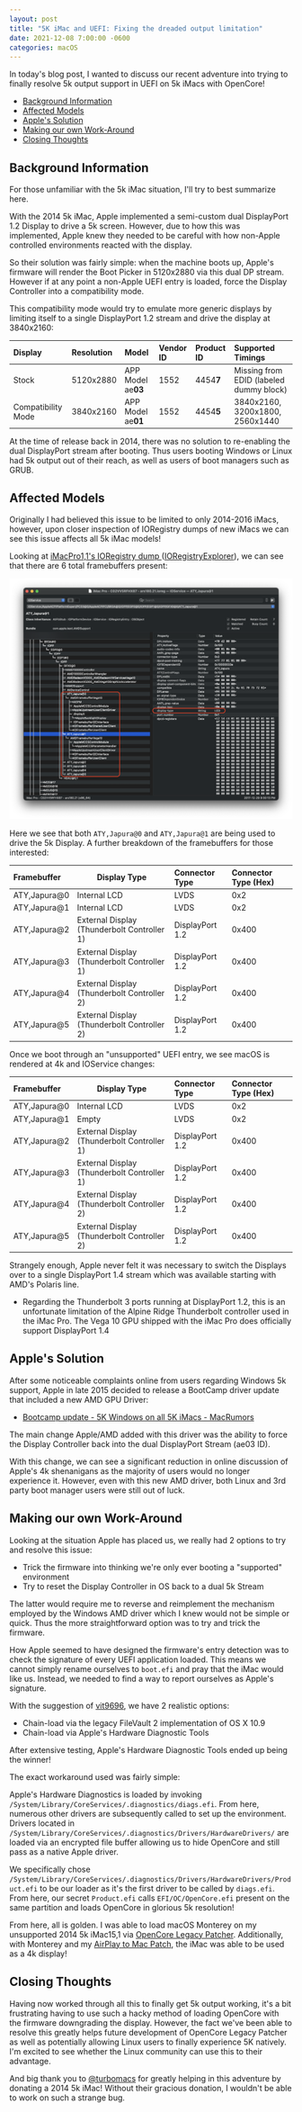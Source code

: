 ```yaml
---
layout: post
title: "5K iMac and UEFI: Fixing the dreaded output limitation"
date: 2021-12-08 7:00:00 -0600
categories: macOS
---
```


In today's blog post, I wanted to discuss our recent adventure into trying to finally resolve 5k output support in UEFI on 5k iMacs with OpenCore!

* [Background Information](#background-information)
* [Affected Models](#affected-models)
* [Apple's Solution](#apple-s-solution)
* [Making our own Work-Around](#making-our-own-work-around)
* [Closing Thoughts](#closing-thoughts)

## Background Information

For those unfamiliar with the 5k iMac situation, I'll try to best summarize here.

With the 2014 5k iMac, Apple implemented a semi-custom dual DisplayPort 1.2 Display to drive a 5k screen. However, due to how this was implemented, Apple knew they needed to be careful with how non-Apple controlled environments reacted with the display.

So their solution was fairly simple: when the machine boots up, Apple's firmware will render the Boot Picker in 5120x2880 via this dual DP stream. However if at any point a non-Apple UEFI entry is loaded, force the Display Controller into a compatibility mode.

This compatibility mode would try to emulate more generic displays by limiting itself to a single DisplayPort 1.2 stream and drive the display at 3840x2160:

| Display            | Resolution | Model              | Vendor ID | Product ID | Supported Timings                       |
| :----------------- | :--------- | :----------------- | :-------- | :--------- | :-------------------------------------- |
| Stock              | 5120x2880  | APP Model ae**03** | 1552      | 4454**7**  | Missing from EDID (labeled dummy block) |
| Compatibility Mode | 3840x2160  | APP Model ae**01** | 1552      | 4454**5**  | 3840x2160, 3200x1800, 2560x1440         |

At the time of release back in 2014, there was no solution to re-enabling the dual DisplayPort stream after booting. Thus users booting Windows or Linux had 5k output out of their reach, as well as users of boot managers such as GRUB.

## Affected Models

Originally I had believed this issue to be limited to only 2014-2016 iMacs, however, upon closer inspection of IORegistry dumps of new iMacs we can see this issue affects all 5k iMac models!

Looking at [iMacPro1,1's IORegistry dump ](https://github.com/khronokernel/DarwinDumped/blob/master/iMacPro/iMacPro1%2C1/IOReg/iMac%20Pro%20-%20C02VV5RFHX87%20-%20ars180.21.ioreg)([IORegistryExplorer](https://github.com/khronokernel/IORegistryClone/blob/master/ioreg-302.zip)), we can see that there are 6 total framebuffers present:

![](../images/posts/2021-12-08-5K-UEFI/iMacPro-IOService.png)

Here we see that both `ATY,Japura@0` and `ATY,Japura@1` are being used to drive the 5k Display. A further breakdown of the framebuffers for those interested:

| Framebuffer  | Display Type                                | Connector Type  | Connector Type (Hex) |
| :----------- | ------------------------------------------- | :-------------- | :------------------- |
| ATY,Japura@0 | Internal LCD                                | LVDS            | 0x2                  | 
| ATY,Japura@1 | Internal LCD                                | LVDS            | 0x2                  | 
| ATY,Japura@2 | External Display (Thunderbolt Controller 1) | DisplayPort 1.2 | 0x400                |
| ATY,Japura@3 | External Display (Thunderbolt Controller 1) | DisplayPort 1.2 | 0x400                |
| ATY,Japura@4 | External Display (Thunderbolt Controller 2) | DisplayPort 1.2 | 0x400                |
| ATY,Japura@5 | External Display (Thunderbolt Controller 2) | DisplayPort 1.2 | 0x400                |


Once we boot through an "unsupported" UEFI entry, we see macOS is rendered at 4k and IOService changes:

| Framebuffer  | Display Type                                | Connector Type  | Connector Type (Hex) |
| :----------- | ------------------------------------------- | :-------------- | :------------------- |
| ATY,Japura@0 | Internal LCD                                | LVDS            | 0x2                  | 
| ATY,Japura@1 | Empty                                       | LVDS            | 0x2                  | 
| ATY,Japura@2 | External Display (Thunderbolt Controller 1) | DisplayPort 1.2 | 0x400                |
| ATY,Japura@3 | External Display (Thunderbolt Controller 1) | DisplayPort 1.2 | 0x400                |
| ATY,Japura@4 | External Display (Thunderbolt Controller 2) | DisplayPort 1.2 | 0x400                |
| ATY,Japura@5 | External Display (Thunderbolt Controller 2) | DisplayPort 1.2 | 0x400                |

Strangely enough, Apple never felt it was necessary to switch the Displays over to a single DisplayPort 1.4 stream which was available starting with AMD's Polaris line. 

* Regarding the Thunderbolt 3 ports running at DisplayPort 1.2, this is an unfortunate limitation of the Alpine Ridge Thunderbolt controller used in the iMac Pro. The Vega 10 GPU shipped with the iMac Pro does officially support DisplayPort 1.4

## Apple's Solution

After some noticeable complaints online from users regarding Windows 5k support, Apple in late 2015 decided to release a BootCamp driver update that included a new AMD GPU Driver:

* [Bootcamp update - 5K Windows on all 5K iMacs - MacRumors](https://forums.macrumors.com/threads/bootcamp-update-5k-windows-on-all-5k-imacs.1939481/)

The main change Apple/AMD added with this driver was the ability to force the Display Controller back into the dual DisplayPort Stream (ae03 ID). 

With this change, we can see a significant reduction in online discussion of Apple's 4k shenanigans as the majority of users would no longer experience it. However, even with this new AMD driver, both Linux and 3rd party boot manager users were still out of luck.

## Making our own Work-Around

Looking at the situation Apple has placed us, we really had 2 options to try and resolve this issue:

* Trick the firmware into thinking we're only ever booting a "supported" environment
* Try to reset the Display Controller in OS back to a dual 5k Stream

The latter would require me to reverse and reimplement the mechanism employed by the Windows AMD driver which I knew would not be simple or quick. Thus the more straightforward option was to try and trick the firmware.

How Apple seemed to have designed the firmware's entry detection was to check the signature of every UEFI application loaded. This means we cannot simply rename ourselves to `boot.efi` and pray that the iMac would like us. Instead, we needed to find a way to report ourselves as Apple's signature.

With the suggestion of [vit9696](https://github.com/vit9696), we have 2 realistic options:

* Chain-load via the legacy FileVault 2 implementation of OS X 10.9
* Chain-load via Apple's Hardware Diagnostic Tools

After extensive testing, Apple's Hardware Diagnostic Tools ended up being the winner! 

The exact workaround used was fairly simple:

Apple's Hardware Diagnostics is loaded by invoking `/System/Library/CoreServices/.diagnostics/diags.efi`. From here, numerous other drivers are subsequently called to set up the environment. Drivers located in `/System/Library/CoreServices/.diagnostics/Drivers/HardwareDrivers/` are loaded via an encrypted file buffer allowing us to hide OpenCore and still pass as a native Apple driver.

We specifically chose `/System/Library/CoreServices/.diagnostics/Drivers/HardwareDrivers/Product.efi` to be our loader as it's the first driver to be called by `diags.efi`. From here, our secret `Product.efi` calls `EFI/OC/OpenCore.efi` present on the same partition and loads OpenCore in glorious 5k resolution!

From here, all is golden. I was able to load macOS Monterey on my unsupported 2014 5k iMac15,1 via [OpenCore Legacy Patcher](https://github.com/dortania/OpenCore-Legacy-Patcher/). Additionally, with Monterey and my [AirPlay to Mac Patch](https://khronokernel.github.io/macos/2021/06/22/AIRPLAY.html), the iMac was able to be used as a 4k display!

## Closing Thoughts

Having now worked through all this to finally get 5k output working, it's a bit frustrating having to use such a hacky method of loading OpenCore with the firmware downgrading the display. However, the fact we've been able to resolve this greatly helps future development of OpenCore Legacy Patcher as well as potentially allowing Linux users to finally experience 5K natively. I'm excited to see whether the Linux community can use this to their advantage.

And big thank you to [@turbomacs](https://github.com/turbomacs) for greatly helping in this adventure by donating a 2014 5k iMac! Without their gracious donation, I wouldn't be able to work on such a strange bug.